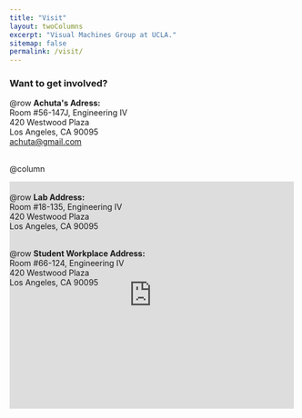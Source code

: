 ```yaml
---
title: "Visit"
layout: twoColumns
excerpt: "Visual Machines Group at UCLA."
sitemap: false
permalink: /visit/
---
```


### Want to get involved?

@row
**Achuta's Adress:** <br>
Room #56-147J, Engineering IV <br>
420 Westwood Plaza <br>
Los Angeles, CA 90095 <br>
[achuta@gmail.com](mailto:achuta@gmail.com) <br>
<br>

@column
<div style='height:5px;'>
 <iframe src="https://www.google.com/maps/embed?pb=!1m18!1m12!1m3!1d3990.8596314730903!2d-118.44603883944255!3d34.06951328311835!2m3!1f0!2f0!3f0!3m2!1i1024!2i768!4f13.1!3m3!1m2!1s0x80c2bc86217ff063%3A0x99d385184985fc0!2sEngineering+IV!5e0!3m2!1sen!2sus!4v1534269519510" width="500" height="400" frameborder="0" style="border:0" allowfullscreen></iframe>
 </div>

@row
**Lab Address:** <br>
Room #18-135, Engineering IV <br>
420 Westwood Plaza <br>
Los Angeles, CA 90095 <br>
<br>

@row
**Student Workplace Address:** <br>
Room #66-124, Engineering IV <br>
420 Westwood Plaza <br>
Los Angeles, CA 90095 <br>

